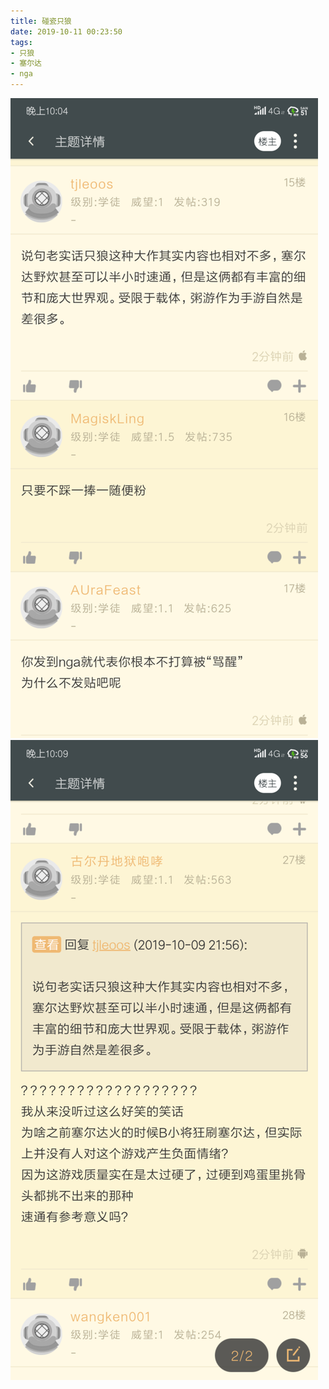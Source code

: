 ```yaml
---
title: 碰瓷只狼
date: 2019-10-11 00:23:50
tags:
- 只狼
- 塞尔达
- nga
---
```

![](2019-10-11-00-23/01.jpg)
![](2019-10-11-00-23/02.jpg)
